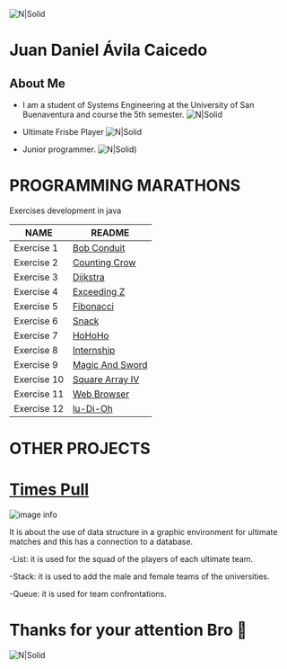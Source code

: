 
![N|Solid](https://www.usbbog.edu.co/matlab/images/logo_acreditacion.png)
# Juan Daniel Ávila Caicedo

## About Me 
- I am a student of Systems Engineering at the University of San Buenaventura and course the 5th semester.
![N|Solid](https://media.giphy.com/media/QX6ruFElzFdeIfblrg/giphy.gif)

- Ultimate Frisbe Player
![N|Solid](https://media.giphy.com/media/Ss0ljnArSulDNlLoUT/giphy.gif)

- Junior programmer.  ![N|Solid](https://media.giphy.com/media/349qKnoIBHK1i/giphy.gif))
  
##
# PROGRAMMING MARATHONS
Exercises development in java

| NAME| README |
| ------ | ------ |
|Exercise 1| [Bob Conduit][LBC] |
|Exercise 2| [Counting Crow][LCC]|
|Exercise 3| [Dijkstra][LD] |
|Exercise 4| [Exceeding Z][LEZ]|
|Exercise 5| [Fibonacci][LF] |
|Exercise 6| [Snack][LS] |
|Exercise 7| [HoHoHo][LHHH]|
|Exercise 8| [Internship][LI]|
|Exercise 9| [Magic And Sword][LMAS]|
|Exercise 10| [Square Array IV][LSA]|
|Exercise 11| [Web Browser][LWB]|
|Exercise 12| [lu-Di-Oh][LLDO]|

   [LBC]: <https://github.com/JDanAvila/Programming-marathons/tree/master/BobConduit>
   [LCC]: <https://github.com/JDanAvila/Programming-marathons/tree/master/CountingCrow>
   [LD]: <https://github.com/JDanAvila/Programming-marathons/tree/master/Dijkstra>
  [LEZ]: <https://github.com/JDanAvila/Programming-marathons/tree/master/EjercicioExceedingZ>
   [LF]: <https://github.com/JDanAvila/Programming-marathons/tree/master/EjercicioFibonacci>
   [LS]: <https://github.com/JDanAvila/Programming-marathons/tree/master/EjercicioSnack>
   [LHHH]: <https://github.com/JDanAvila/Programming-marathons/tree/master/HoHoHo>
 [LI]: <https://github.com/JDanAvila/Programming-marathons/tree/master/Internship>
 [LMAS]:<https://github.com/JDanAvila/Programming-marathons/tree/master/MagicAndSword>
 [LSA]:<https://github.com/JDanAvila/Programming-marathons/tree/master/SquareArrayIV>
 [LWB]:<https://github.com/JDanAvila/Programming-marathons/tree/master/WebBrowser>
 [LLDO]:<https://github.com/JDanAvila/Programming-marathons/tree/master/lu-Di-Oh>

##
# OTHER PROJECTS

# [Times Pull][PTP]
![image info](https://i.pinimg.com/564x/73/d4/f8/73d4f8b6f219cbb34c8d46acf1f333b3.jpg)

 [PTP]:<https://github.com/JimmyAlejo05/Time-s-pull>
It is about the use of data structure in a graphic environment for ultimate matches and this has a connection to a database.

-List: it is used for the squad of the players of each ultimate team.

-Stack: it is used to add the male and female teams of the universities.

-Queue: it is used for team confrontations.

##
  # Thanks for your attention Bro 🤙
![N|Solid](https://media.giphy.com/media/xUPGcGyYhQTYtDtwBy/giphy.gif)
